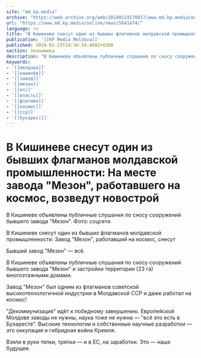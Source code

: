 ```yaml
---
site: "md.kp.media"
archive: "https://web.archive.org/web/20240124170917/www.md.kp.media/online/news/5641474/"
url: "https://www.md.kp.media/online/news/5641474/"
language: ru
title: "В Кишиневе снесут один из бывших флагманов молдавской промышленности: На месте завода \"Мезон\", работавшего на космос, возведут новострой"
publication: '[[KP Media Moldova]]'
published: 2024-01-23T18:36:58.000Z+0300
section: Экономика
description: "В Кишиневе объявлены публичные слушания по сносу сооружений бывшего завода \"Мезон\" и застройки территории (23 га) многоэтажными домами"
keywords:
- '[[молдова]]'
- '[[кишинёв]]'
- '[[завод]]'
- '[[мезон]]'
- '[[кп]]'
- '[[власть]]'
- '[[флагман]]'
- '[[космос]]'
- '[[сср]]'
- '[[бухарест]]'
---
```


# В Кишиневе снесут один из бывших флагманов молдавской промышленности: На месте завода "Мезон", работавшего на космос, возведут новострой

В Кишиневе объявлены публичные слушания по сносу сооружений бывшего завода "Мезон". Фото: соцсети

В Кишиневе снесут один из бывших флагманов молдавской промышленности: Завод "Мезон", работавший на космос, снесут

Бывший завод "Мезон" — всё.

В Кишиневе объявлены публичные слушания по сносу сооружений бывшего завода "Мезон" и застройки территории (23 га) многоэтажными домами.

Завод "Мезон" был одним из флагманов советской высокотехнологичной индустрии в Молдавской ССР и даже работал на космос!

"Декоммунизация" идёт к победному завершению. Европейской Молдове заводы не нужны, наука тоже не нужна — "всё это есть в Бухаресте". Высокие технологии и собственные научные разработки — это оккупация и гибридная война Кремля.

Взяли в руки тяпки, тряпки — и в ЕС, на заработки. Это — наше будущее.